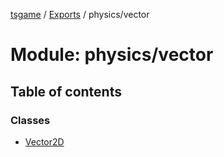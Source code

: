 [tsgame](../README.md) / [Exports](../modules.md) / physics/vector

# Module: physics/vector

## Table of contents

### Classes

- [Vector2D](../classes/physics_vector.Vector2D.md)
